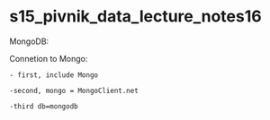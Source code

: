 # s15_pivnik_data_lecture_notes16

MongoDB:

  Connetion to Mongo:
   
    - first, include Mongo
   
    -second, mongo = MongoClient.net
   
    -third db=mongodb
